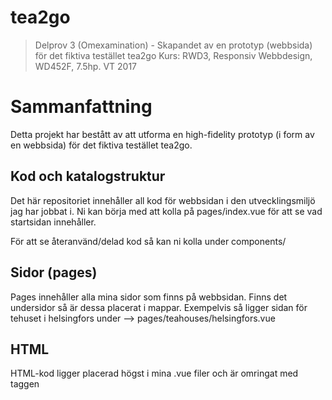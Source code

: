 # tea2go 

> Delprov 3 (Omexamination)  - Skapandet av en prototyp (webbsida) för det fiktiva testället tea2go
> Kurs: RWD3, Responsiv Webbdesign, WD452F, 7.5hp. VT 2017

# Sammanfattning
Detta projekt har bestått av att utforma en high-fidelity prototyp (i form av en webbsida) för det fiktiva testället tea2go. 

## Kod och katalogstruktur
Det här repositoriet innehåller all kod för webbsidan i den utvecklingsmiljö jag har jobbat i. 
Ni kan börja med att kolla på pages/index.vue för att se vad startsidan innehåller. 

För att se återanvänd/delad kod så kan ni kolla under components/

## Sidor (pages) 
Pages innehåller alla mina sidor som finns på webbsidan. 
Finns det undersidor så är dessa placerat i mappar. 
Exempelvis så ligger sidan för tehuset i helsingfors under --> pages/teahouses/helsingfors.vue

## HTML
HTML-kod ligger placerad högst i mina .vue filer och är omringat med taggen <template>
Det blir på så sätt lätt att återvinna HTML mellan olika sidor och komponenter

OBS! Filen app.html kan tyckas lite förvirrande men den innehåller bara lite tillägg för index-sidan såsom javascript inriktad mot IE. 

## Vart finns CSS/SCSS? 
Delad scss finns under katalogen assets/styles/
Exempel på delad scss är global.scss, och colors.scss

Övrig css/scss ligger uppdelad i komponenter och sidor (components and pages) som slutar på .vue och är css är omringat i <style> taggar.  
Detta blir separation of concerns då CSS är väldigt lätt att hitta när den ligger nära till hands vid den html man jobbar med. 

## Vad är components?
Components består främst av återanvändbar och delad kod (html och css) som kan läggas in på olika sidor som ska ha lika information.
På så sätt behöver man inte ändra på flera ställen om det ska vara samma information på sidorna. 
Exempelvis använder jag komponenten OpeningHours.vue på flera sidor såsom startsidan, sidan om öppettider, och på sidorna om tehusen.
Komponenten med öppettider kan hittas i under -->  components/opening-hours/OpeningHours.vue



## NUXT 
För en ännu mer detaljerad förklaring om hur saker fungerar kan ni kolla in docs för Nuxt.js 
[Nuxt.js docs](https://github.com/nuxt/nuxt.js).